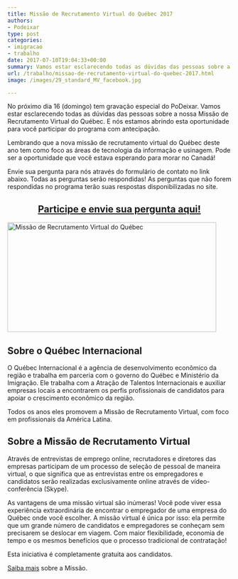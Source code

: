 ```yaml
---
title: Missão de Recrutamento Virtual do Québec 2017
authors:
- Podeixar
type: post
categories:
- imigracao
- trabalho
date: 2017-07-10T19:04:33+00:00
summary: Vamos estar esclarecendo todas as dúvidas das pessoas sobre a nossa Missão de Recrutamento Virtual do Québec. Saiba como participar e enviar sua pergunta!
url: /trabalho/missao-de-recrutamento-virtual-do-quebec-2017.html
image: /images/29_standard_MV_facebook.jpg

---
```

No próximo dia 16 (domingo) tem gravação especial do PoDeixar. Vamos estar esclarecendo todas as dúvidas das pessoas sobre a nossa Missão de Recrutamento Virtual do Québec. E nós estamos abrindo esta oportunidade para você participar do programa com antecipação.

Lembrando que a nova missão de recrutamento virtual do Québec deste ano tem como foco as áreas de tecnologia da informação e usinagem. Pode ser a oportunidade que você estava esperando para morar no Canadá!

Envie sua pergunta para nós através do formulário de contato no link abaixo. Todas as perguntas serão respondidas! As perguntas que não forem respondidas no programa terão suas respostas disponibilizadas no site.

<h2 style="text-align: center;">
  <a href="https://goo.gl/CWpxFg" target="_blank" rel="noopener">Participe e envie sua pergunta aqui!</a>
</h2>

<a href="https://goo.gl/CWpxFg" target="_blank" rel="noopener"><img class="alignnone wp-image-9084 size-medium aligncenter" src="https://www.canadaagora.com/wp-content/uploads/29_standard_MV_facebook-470x247.jpg" alt="Missão de Recrutamento Virtual do Québec" width="470" height="247" srcset="https://www.canadaagora.com/wp-content/uploads/29_standard_MV_facebook-470x247.jpg 470w, https://www.canadaagora.com/wp-content/uploads/29_standard_MV_facebook-970x509.jpg 970w, https://www.canadaagora.com/wp-content/uploads/29_standard_MV_facebook-364x191.jpg 364w, https://www.canadaagora.com/wp-content/uploads/29_standard_MV_facebook-758x398.jpg 758w, https://www.canadaagora.com/wp-content/uploads/29_standard_MV_facebook-608x319.jpg 608w, https://www.canadaagora.com/wp-content/uploads/29_standard_MV_facebook-1152x605.jpg 1152w" sizes="(max-width: 470px) 100vw, 470px" /></a>

## Sobre o Québec Internacional

O Québec Internacional é a agência de desenvolvimento econômico da região e trabalha em parceria com o governo do Québec e Ministério da Imigração. Ele trabalha com a Atração de Talentos Internacionais e auxiliar empresas locais a encontrarem os perfis profissionais de candidatos para apoiar o crescimento econômico da região.

Todos os anos eles promovem a Missão de Recrutamento Virtual, com foco em profissionais da América Latina.

## Sobre a Missão de Recrutamento Virtual

Através de entrevistas de emprego online, recrutadores e diretores das empresas participam de um processo de seleção de pessoal de maneira virtual, o que significa que as entrevistas entre os empregadores e candidatos serão realizadas exclusivamente online através de vídeo-conferência (Skype).

As vantagens de uma missão virtual são inúmeras! Você pode viver essa experiência extraordinária de encontrar o empregador de uma empresa do Québec onde você escolher. A missão virtual é única por isso: ela permite que um grande número de candidatos e empregadores se conheçam sem precisarem se deslocar em viagem. Com maior flexibilidade, economia de tempo e os mesmos benefícios que o processo tradicional de contratação!

Esta iniciativa é completamente gratuita aos candidatos.

<a href="http://www.quebecentete.com/pt/trabalhar-na-cidade-de-quebec/missoes-para-selecao-de-pessoal/miss%C3%A3o-de-recrutamento-2017/" target="_blank" rel="noopener">Saiba mais</a> sobre a Missão.